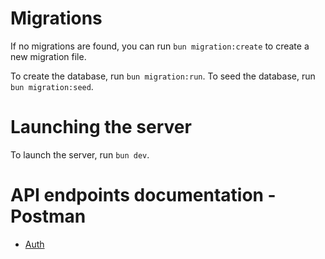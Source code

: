 # Migrations

If no migrations are found, you can run `bun migration:create` to create a new migration file.

To create the database, run `bun migration:run`.
To seed the database, run `bun migration:seed`.

# Launching the server

To launch the server, run `bun dev`.

# API endpoints documentation - Postman

- [Auth](https://www.postman.com/aerospace-saganist-97722033/demands/collection/rajwc63/users?action=share&creator=25637739)
